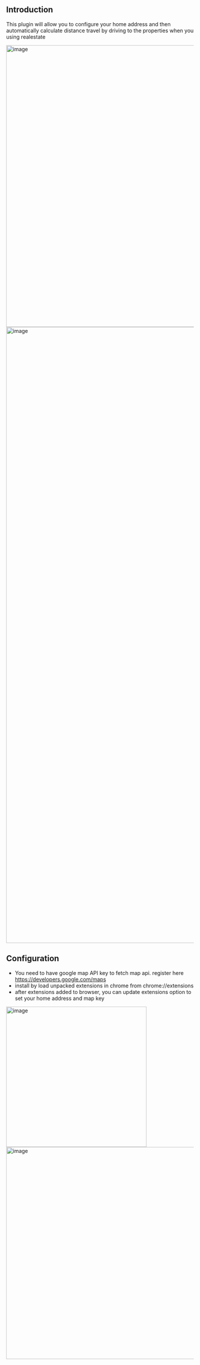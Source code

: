 ## Introduction

This plugin will allow you to configure your home address and then automatically calculate distance travel by driving to the properties when you using realestate 

<img width="757" alt="image" src="https://user-images.githubusercontent.com/1183138/213634946-b9030c96-b892-4548-aeb7-293301c8a1c2.png">

<img width="1655" alt="image" src="https://user-images.githubusercontent.com/1183138/213635015-b9e71f25-320e-4b6d-b9cd-5e54d4bada57.png">



## Configuration
- You need to have google map API key to fetch map api. register here https://developers.google.com/maps
- install by load unpacked extensions in chrome from chrome://extensions
- after extensions added to browser, you can update extensions option to set your home address and map key

<img width="377" alt="image" src="https://user-images.githubusercontent.com/1183138/213635068-44b98a0a-f09e-445d-a0f0-78ea3fed02d5.png">

<img width="570" alt="image" src="https://user-images.githubusercontent.com/1183138/213635154-f16bd0fa-c3b3-49e6-9364-c7789f75fd60.png">
